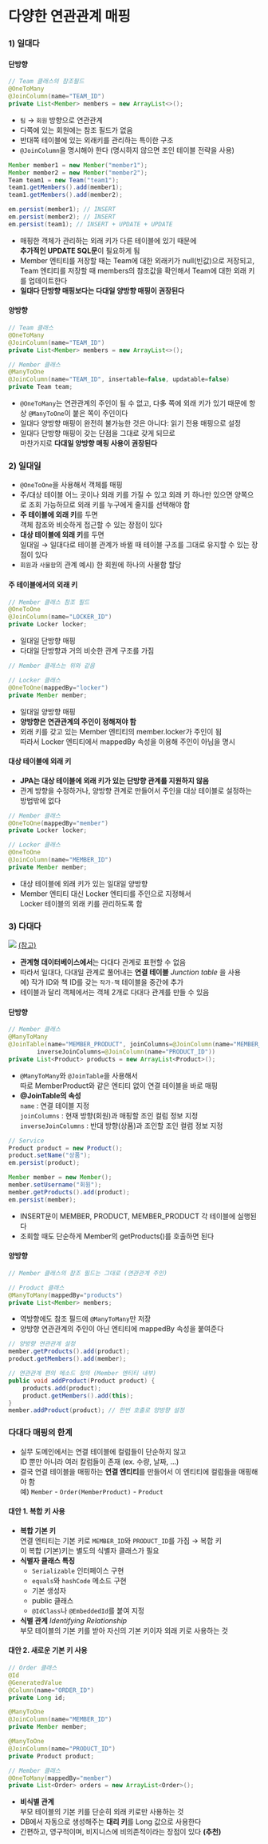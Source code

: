 # 다양한 연관관계 매핑

### 1) 일대다

#### 단방향

```java
// Team 클래스의 참조필드
@OneToMany
@JoinColumn(name="TEAM_ID")
private List<Member> members = new ArrayList<>();
```

- `팀` → `회원` 방향으로 연관관계
- 다쪽에 있는 회원에는 참조 필드가 없음
- 반대쪽 테이블에 있는 외래키를 관리하는 특이한 구조
- `@JoinColumn`을 명시해야 한다 (명시하지 않으면 조인 테이블 전략을 사용)

```java
Member member1 = new Member("member1");
Member member2 = new Member("member2");
Team team1 = new Team("team1");
team1.getMembers().add(member1);
team1.getMembers().add(member2);

em.persist(member1); // INSERT
em.persist(member2); // INSERT
em.persist(team1); // INSERT + UPDATE + UPDATE
```

- 매핑한 객체가 관리하는 외래 키가 다른 테이블에 있기 때문에\
**추가적인 UPDATE SQL문**이 필요하게 됨
- Member 엔티티를 저장할 때는 Team에 대한 외래키가 null(빈값)으로 저장되고,\
Team 엔티티를 저장할 때 members의 참조값을 확인해서 Team에 대한 외래 키를 업데이트한다
- **일대다 단방향 매핑보다는 다대일 양방향 매핑이 권장된다**

#### 양방향

```java
// Team 클래스
@OneToMany
@JoinColumn(name="TEAM_ID")
private List<Member> members = new ArrayList<>();

// Member 클래스
@ManyToOne
@JoinColumn(name="TEAM_ID", insertable=false, updatable=false)
private Team team;
```

- `@OneToMany`는 연관관계의 주인이 될 수 없고,
다多 쪽에 외래 키가 있기 때문에 항상 `@ManyToOne`이 붙은 쪽이 주인이다
- 일대다 양방향 매핑이 완전히 불가능한 것은 아니다: 읽기 전용 매핑으로 설정
- 일대다 단방향 매핑이 갖는 단점을 그대로 갖게 되므로\
마찬가지로 **다대일 양방향 매핑 사용이 권장된다**

### 2) 일대일

- `@OneToOne`을 사용해서 객체를 매핑
- 주/대상 테이블 어느 곳이나 외래 키를 가질 수 있고
외래 키 하나만 있으면 양쪽으로 조회 가능하므로 외래 키를 누구에게 줄지를 선택해야 함
- **주 테이블에 외래 키**를 두면\
객체 참조와 비슷하게 접근할 수 있는 장점이 있다
- **대상 테이블에 외래 키**를 두면\
일대일 → 일대다로 테이블 관계가 바뀔 때 테이블 구조를 그대로 유지할 수 있는 장점이 있다
- `회원`과 `사물함`의 관계 예시) 한 회원에 하나의 사물함 할당

#### 주 테이블에서의 외래 키

```java
// Member 클래스 참조 필드
@OneToOne
@JoinColumn(name="LOCKER_ID")
private Locker locker;
```

- 일대일 단방향 매핑
- 다대일 단방향과 거의 비슷한 관계 구조를 가짐

```java
// Member 클래스는 위와 같음

// Locker 클래스
@OneToOne(mappedBy="locker")
private Member member;
```

- 일대일 양방향 매핑
- **양방향은 연관관계의 주인이 정해져야 함**
- 외래 키를 갖고 있는 Member 엔티티의 member.locker가 주인이 됨\
따라서 Locker 엔티티에서 mappedBy 속성을 이용해 주인이 아님을 명시

#### 대상 테이블에 외래 키

- **JPA는 대상 테이블에 외래 키가 있는 단방향 관계를 지원하지 않음**
- 관계 방향을 수정하거나, 양방향 관계로 만들어서 주인을 대상 테이블로 설정하는 방법밖에 없다

```java
// Member 클래스
@OneToOne(mappedBy="member")
private Locker locker;

// Locker 클래스
@OneToOne
@JoinColumn(name="MEMBER_ID")
private Member member;
```

- 대상 테이블에 외래 키가 있는 일대일 양방향
- Member 엔티티 대신 Locker 엔티티를 주인으로 지정해서\
Locker 테이블의 외래 키를 관리하도록 함

### 3) 다대다

![](https://upload.wikimedia.org/wikipedia/commons/0/02/Databases-ManyToManyWJunction.jpg)
[(참고)](https://en.wikipedia.org/wiki/Many-to-many_(data_model))

- **관계형 데이터베이스에서**는 다대다 관계로 표현할 수 없음
- 따라서 일대다, 다대일 관계로 풀어내는 **연결 테이블** _Junction table_ 을 사용\
예) 작가 ID와 책 ID를 갖는 `작가-책` 테이블을 중간에 추가
- 테이블과 달리 객체에서는 객체 2개로 다대다 관계를 만들 수 있음

#### 단방향

```java
// Member 클래스
@ManyToMany
@JoinTable(name="MEMBER_PRODUCT", joinColumns=@JoinColumn(name="MEMBER_ID"),
		inverseJoinColumns=@JoinColumn(name="PRODUCT_ID"))
private List<Product> products = new ArrayList<Product>();
```

- `@ManyToMany`와 `@JoinTable`을 사용해서\
따로 MemberProduct와 같은 엔티티 없이 연결 테이블을 바로 매핑
- **@JoinTable의 속성**\
`name` : 연결 테이블 지정\
`joinColumns` : 현재 방향(회원)과 매핑할 조인 컬럼 정보 지정\
`inverseJoinColumns` : 반대 방향(상품)과 조인할 조인 컬럼 정보 지정

```java
// Service
Product product = new Product();
product.setName("상품");
em.persist(product);

Member member = new Member();
member.setUsername("회원");
member.getProducts().add(product);
em.persist(member);
```

- INSERT문이 MEMBER, PRODUCT, MEMBER_PRODUCT 각 테이블에 실행된다
- 조회할 때도 단순하게 Member의 getProducts()를 호출하면 된다

#### 양방향

```java
// Member 클래스의 참조 필드는 그대로 (연관관계 주인)

// Product 클래스
@ManyToMany(mappedBy="products")
private List<Member> members;
```

- 역방향에도 참조 필드에 `@ManyToMany`만 저장
- 양방향 연관관계의 주인이 아닌 엔티티에 mappedBy 속성을 붙여준다

```java
// 양방향 연관관계 설정
member.getProducts().add(product);
product.getMembers().add(member);

// 연관관계 편의 메소드 정의 (Member 엔티티 내부)
public void addProduct(Product product) {
	products.add(product);
	product.getMembers().add(this);
}
member.addProduct(product); // 한번 호출로 양방향 설정
```

### 다대다 매핑의 한계

- 실무 도메인에서는 연결 테이블에 컬럼들이 단순하지 않고\
ID 뿐만 아니라 여러 칼럼들이 존재 (ex. 수량, 날짜, ...)
- 결국 연결 테이블을 매핑하는 **연결 엔티티**를 만들어서 이 엔티티에 컬럼들을 매핑해야 함\
예) `Member` - `Order(MemberProduct)` - `Product`

#### 대안 1. 복합 키 사용

- **복합 기본 키**\
연결 엔티티는 기본 키로 `MEMBER_ID`와 `PRODUCT_ID`를 가짐 → 복합 키\
이 복합 (기본)키는 별도의 식별자 클래스가 필요
- **식별자 클래스 특징**
  + `Serializable` 인터페이스 구현
  + `equals`와 `hashCode` 메소드 구현
  + 기본 생성자
  + public 클래스
  + `@IdClass`나 `@EmbeddedId`를 붙여 지정
- **식별 관계** _Identifying Relationship_ \
부모 테이블의 기본 키를 받아 자신의 기본 키이자 외래 키로 사용하는 것

#### 대안 2. 새로운 기본 키 사용

```java
// Order 클래스
@Id
@GeneratedValue
@Column(name="ORDER_ID")
private Long id;

@ManyToOne
@JoinColumn(name="MEMBER_ID")
private Member member;

@ManyToOne
@JoinColumn(name="PRODUCT_ID")
private Product product;

// Member 클래스
@OneToMany(mappedBy="member")
private List<Order> orders = new ArrayList<Order>();
```

- **비식별 관계**\
부모 테이블의 기본 키를 단순히 외래 키로만 사용하는 것
- DB에서 자동으로 생성해주는 **대리 키**를 Long 값으로 사용한다
- 간편하고, 영구적이며, 비지니스에 비의존적이라는 장점이 있다 **(추천)**
